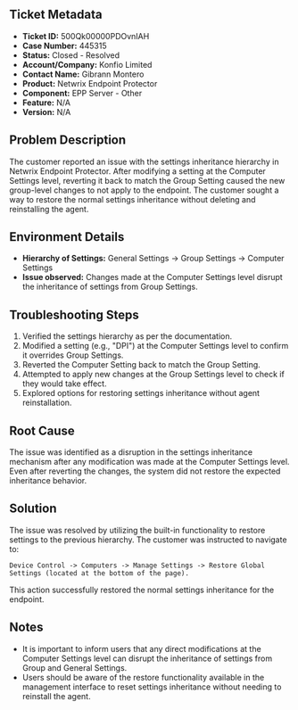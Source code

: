 ## Ticket Metadata
- **Ticket ID:** 500Qk00000PDOvnIAH
- **Case Number:** 445315
- **Status:** Closed - Resolved
- **Account/Company:** Konfio Limited
- **Contact Name:** Gibrann Montero
- **Product:** Netwrix Endpoint Protector
- **Component:** EPP Server - Other
- **Feature:** N/A
- **Version:** N/A

## Problem Description
The customer reported an issue with the settings inheritance hierarchy in Netwrix Endpoint Protector. After modifying a setting at the Computer Settings level, reverting it back to match the Group Setting caused the new group-level changes to not apply to the endpoint. The customer sought a way to restore the normal settings inheritance without deleting and reinstalling the agent.

## Environment Details
- **Hierarchy of Settings:** General Settings → Group Settings → Computer Settings
- **Issue observed:** Changes made at the Computer Settings level disrupt the inheritance of settings from Group Settings.

## Troubleshooting Steps
1. Verified the settings hierarchy as per the documentation.
2. Modified a setting (e.g., "DPI") at the Computer Settings level to confirm it overrides Group Settings.
3. Reverted the Computer Setting back to match the Group Setting.
4. Attempted to apply new changes at the Group Settings level to check if they would take effect.
5. Explored options for restoring settings inheritance without agent reinstallation.

## Root Cause
The issue was identified as a disruption in the settings inheritance mechanism after any modification was made at the Computer Settings level. Even after reverting the changes, the system did not restore the expected inheritance behavior.

## Solution
The issue was resolved by utilizing the built-in functionality to restore settings to the previous hierarchy. The customer was instructed to navigate to:
```
Device Control -> Computers -> Manage Settings -> Restore Global Settings (located at the bottom of the page).
```
This action successfully restored the normal settings inheritance for the endpoint.

## Notes
- It is important to inform users that any direct modifications at the Computer Settings level can disrupt the inheritance of settings from Group and General Settings.
- Users should be aware of the restore functionality available in the management interface to reset settings inheritance without needing to reinstall the agent.